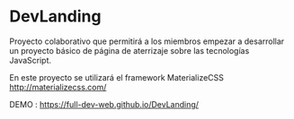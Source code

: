 # DevLanding
Proyecto colaborativo que permitirá a los miembros empezar a desarrollar un proyecto básico de página de aterrizaje sobre las tecnologías JavaScript.

En este proyecto se utilizará el framework MaterializeCSS http://materializecss.com/

DEMO : https://full-dev-web.github.io/DevLanding/
